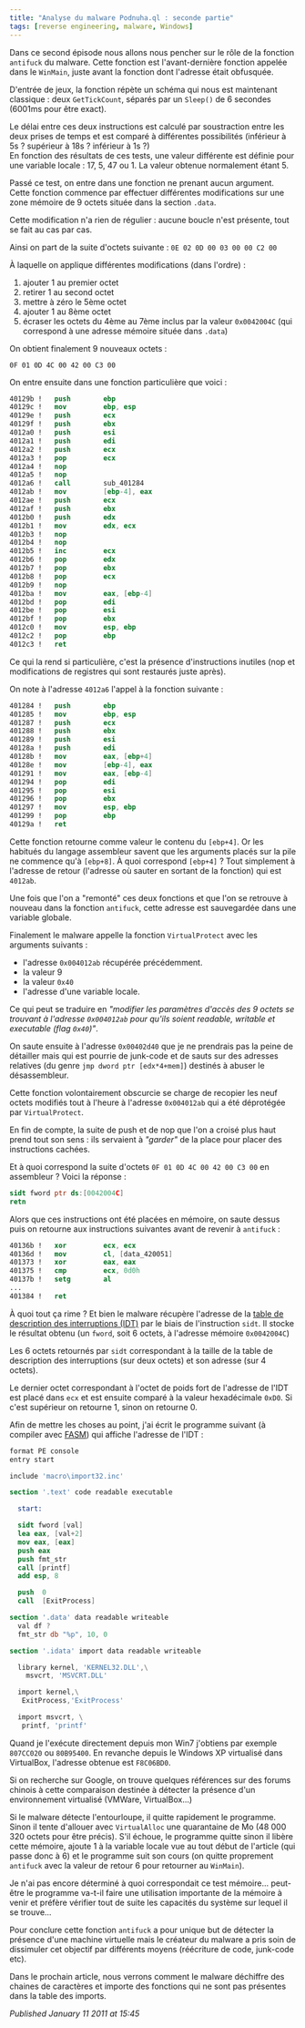 ```yaml
---
title: "Analyse du malware Podnuha.ql : seconde partie"
tags: [reverse engineering, malware, Windows]
---
```


Dans ce second épisode nous allons nous pencher sur le rôle de la fonction `antifuck` du malware. Cette fonction est l'avant-dernière fonction appelée dans le `WinMain`, juste avant la fonction dont l'adresse était obfusquée.  

D'entrée de jeux, la fonction répète un schéma qui nous est maintenant classique : deux `GetTickCount`, séparés par un `Sleep()` de 6 secondes (6001ms pour être exact).  

Le délai entre ces deux instructions est calculé par soustraction entre les deux prises de temps et est comparé à différentes possibilités (inférieur à 5s ? supérieur à 18s ? inférieur à 1s ?)  
En fonction des résultats de ces tests, une valeur différente est définie pour une variable locale : 17, 5, 47 ou 1. La valeur obtenue normalement étant 5.  

Passé ce test, on entre dans une fonction ne prenant aucun argument. Cette fonction commence par effectuer différentes modifications sur une zone mémoire de 9 octets située dans la section `.data`.  

Cette modification n'a rien de régulier : aucune boucle n'est présente, tout se fait au cas par cas.  

Ainsi on part de la suite d'octets suivante : `0E 02 0D 00 03 00 00 C2 00`  

À laquelle on applique différentes modifications (dans l'ordre) :  

1. ajouter 1 au premier octet
2. retirer 1 au second octet
3. mettre à zéro le 5ème octet
4. ajouter 1 au 8ème octet
5. écraser les octets du 4ème au 7ème inclus par la valeur `0x0042004C` (qui correspond à une adresse mémoire située dans `.data`)

On obtient finalement 9 nouveaux octets :  

```
0F 01 0D 4C 00 42 00 C3 00
```


On entre ensuite dans une fonction particulière que voici :  

```nasm
40129b !   push        ebp
40129c !   mov         ebp, esp
40129e !   push        ecx
40129f !   push        ebx
4012a0 !   push        esi
4012a1 !   push        edi
4012a2 !   push        ecx
4012a3 !   pop         ecx
4012a4 !   nop
4012a5 !   nop
4012a6 !   call        sub_401284
4012ab !   mov         [ebp-4], eax
4012ae !   push        ecx
4012af !   push        ebx
4012b0 !   push        edx
4012b1 !   mov         edx, ecx
4012b3 !   nop
4012b4 !   nop
4012b5 !   inc         ecx
4012b6 !   pop         edx
4012b7 !   pop         ebx
4012b8 !   pop         ecx
4012b9 !   nop
4012ba !   mov         eax, [ebp-4]
4012bd !   pop         edi
4012be !   pop         esi
4012bf !   pop         ebx
4012c0 !   mov         esp, ebp
4012c2 !   pop         ebp
4012c3 !   ret
```

Ce qui la rend si particulière, c'est la présence d'instructions inutiles (nop et modifications de registres qui sont restaurés juste après).  

On note à l'adresse `4012a6` l'appel à la fonction suivante :  

```nasm
401284 !   push        ebp
401285 !   mov         ebp, esp
401287 !   push        ecx
401288 !   push        ebx
401289 !   push        esi
40128a !   push        edi
40128b !   mov         eax, [ebp+4]
40128e !   mov         [ebp-4], eax
401291 !   mov         eax, [ebp-4]
401294 !   pop         edi
401295 !   pop         esi
401296 !   pop         ebx
401297 !   mov         esp, ebp
401299 !   pop         ebp
40129a !   ret
```

Cette fonction retourne comme valeur le contenu du `[ebp+4]`. Or les habitués du langage assembleur savent que les arguments placés sur la pile ne commence qu'à `[ebp+8]`. À quoi correspond `[ebp+4]` ? Tout simplement à l'adresse de retour (l'adresse où sauter en sortant de la fonction) qui est `4012ab`.  

Une fois que l'on a "remonté" ces deux fonctions et que l'on se retrouve à nouveau dans la fonction `antifuck`, cette adresse est sauvegardée dans une variable globale.  

Finalement le malware appelle la fonction `VirtualProtect` avec les arguments suivants :  

* l'adresse `0x004012ab` récupérée précédemment.
* la valeur 9
* la valeur `0x40`
* l'adresse d'une variable locale.

Ce qui peut se traduire en *"modifier les paramètres d'accès des 9 octets se trouvant à l'adresse `0x004012ab` pour qu'ils soient readable, writable et executable (flag `0x40`)"*.  

On saute ensuite à l'adresse `0x00402d40` que je ne prendrais pas la peine de détailler mais qui est pourrie de junk-code et de sauts sur des adresses relatives (du genre `jmp dword ptr [edx*4+mem]`) destinés à abuser le désassembleur.  

Cette fonction volontairement obscurcie se charge de recopier les neuf octets modifiés tout à l'heure à l'adresse `0x004012ab` qui a été déprotégée par `VirtualProtect`.  

En fin de compte, la suite de push et de nop que l'on a croisé plus haut prend tout son sens : ils servaient à *"garder"* de la place pour placer des instructions cachées.  

Et à quoi correspond la suite d'octets `0F 01 0D 4C 00 42 00 C3 00` en assembleur ? Voici la réponse :  

```nasm
sidt fword ptr ds:[0042004C]
retn
```

Alors que ces instructions ont été placées en mémoire, on saute dessus puis on retourne aux instructions suivantes avant de revenir à `antifuck` :  

```nasm
40136b !   xor         ecx, ecx
40136d !   mov         cl, [data_420051]
401373 !   xor         eax, eax
401375 !   cmp         ecx, 0d0h
40137b !   setg        al
...
401384 !   ret
```

À quoi tout ça rime ? Et bien le malware récupère l'adresse de la [table de description des interruptions (IDT)](http://fr.wikipedia.org/wiki/Interrupt_Descriptor_Table) par le biais de l'instruction `sidt`. Il stocke le résultat obtenu (un `fword`, soit 6 octets, à l'adresse mémoire `0x0042004C`)  

Les 6 octets retournés par `sidt` correspondant à la taille de la table de description des interruptions (sur deux octets) et son adresse (sur 4 octets).  

Le dernier octet correspondant à l'octet de poids fort de l'adresse de l'IDT est placé dans `ecx` et est ensuite comparé à la valeur hexadécimale `0xD0`. Si c'est supérieur on retourne 1, sinon on retourne 0.  

Afin de mettre les choses au point, j'ai écrit le programme suivant (à compiler avec [FASM](http://flatassembler.net/)) qui affiche l'adresse de l'IDT :  

```nasm
format PE console
entry start

include 'macro\import32.inc'

section '.text' code readable executable

  start:

  sidt fword [val]
  lea eax, [val+2]
  mov eax, [eax]
  push eax
  push fmt_str
  call [printf]
  add esp, 8

  push  0
  call  [ExitProcess]

section '.data' data readable writeable
  val df ?
  fmt_str db "%p", 10, 0

section '.idata' import data readable writeable

  library kernel, 'KERNEL32.DLL',\
    msvcrt, 'MSVCRT.DLL'

  import kernel,\
   ExitProcess,'ExitProcess'

  import msvcrt, \
   printf, 'printf'
```

Quand je l'exécute directement depuis mon Win7 j'obtiens par exemple `807CC020` ou `80B95400`. En revanche depuis le Windows XP virtualisé dans VirtualBox, l'adresse obtenue est `F8C06BD0`.  

Si on recherche sur Google, on trouve quelques références sur des forums chinois à cette comparaison destinée à détecter la présence d'un environnement virtualisé (VMWare, VirtualBox...)  

Si le malware détecte l'entourloupe, il quitte rapidement le programme. Sinon il tente d'allouer avec `VirtualAlloc` une quarantaine de Mo (48 000 320 octets pour être précis). S'il échoue, le programme quitte sinon il libère cette mémoire, ajoute 1 à la variable locale vue au tout début de l'article (qui passe donc à 6) et le programme suit son cours (on quitte proprement `antifuck` avec la valeur de retour 6 pour retourner au `WinMain`).  

Je n'ai pas encore déterminé à quoi correspondait ce test mémoire... peut-être le programme va-t-il faire une utilisation importante de la mémoire à venir et préfère vérifier tout de suite les capacités du système sur lequel il se trouve...  

Pour conclure cette fonction `antifuck` a pour unique but de détecter la présence d'une machine virtuelle mais le créateur du malware a pris soin de dissimuler cet objectif par différents moyens (réécriture de code, junk-code etc).  

Dans le prochain article, nous verrons comment le malware déchiffre des chaines de caractères et importe des fonctions qui ne sont pas présentes dans la table des imports.

*Published January 11 2011 at 15:45*
